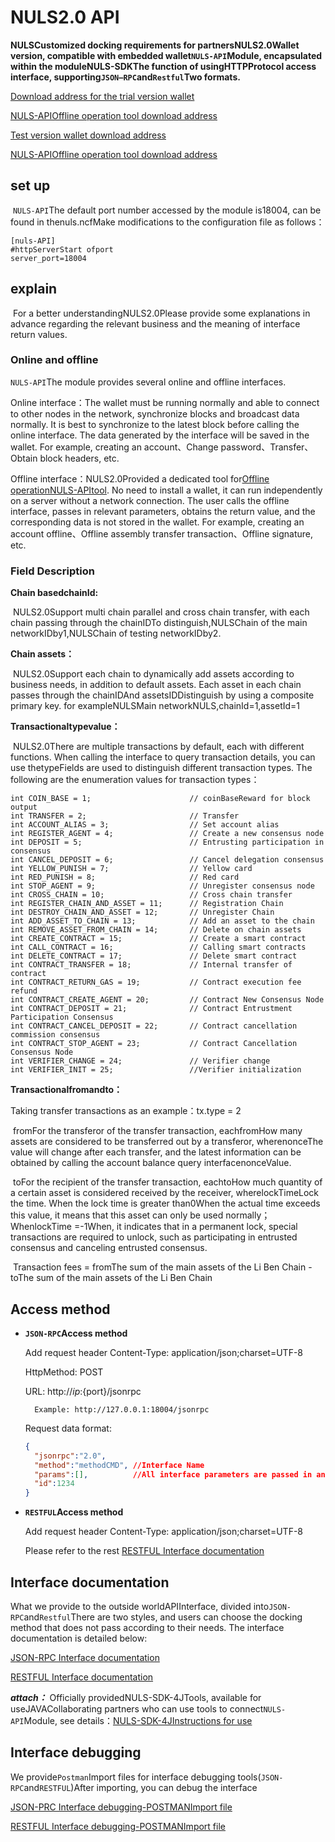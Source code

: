 # NULS2.0 API

**NULSCustomized docking requirements for partnersNULS2.0Wallet version, compatible with embedded wallet`NULS-API`Module, encapsulated within the moduleNULS-SDKThe function of usingHTTPProtocol access interface, supporting`JSON—RPC`and`Restful`Two formats.**

[Download address for the trial version wallet](http://nuls-usa-west.oss-us-west-1.aliyuncs.com/2.0/NULS_Wallet_linux64_v2.0.0.tar.gz)

[NULS-APIOffline operation tool download address](http://nuls-cn.oss-cn-hangzhou.aliyuncs.com/2.0/NULS_API-offline_v2.0.0.tar.gz)

[Test version wallet download address](http://nuls-usa-west.oss-us-west-1.aliyuncs.com/beta3/NULS_Wallet_linux64_beta3_sdk_provider.tar.gz)

[NULS-APIOffline operation tool download address](http://nuls-usa-west.oss-us-west-1.aliyuncs.com/beta3/nuls-sdk-provider-offline.tar.gz)

## set up

​	`NULS-API`The default port number accessed by the module is18004, can be found in thenuls.ncfMake modifications to the configuration file as follows：

```
[nuls-API]
#httpServerStart ofport
server_port=18004
```

## explain

​	For a better understandingNULS2.0Please provide some explanations in advance regarding the relevant business and the meaning of interface return values.

### Online and offline

`NULS-API`The module provides several online and offline interfaces.

Online interface：The wallet must be running normally and able to connect to other nodes in the network, synchronize blocks and broadcast data normally. It is best to synchronize to the latest block before calling the online interface. The data generated by the interface will be saved in the wallet. For example, creating an account、Change password、Transfer、Obtain block headers, etc.

Offline interface：NULS2.0Provided a dedicated tool for[Offline operationNULS-APItool](http://nuls-cn.oss-cn-hangzhou.aliyuncs.com/2.0/NULS_API-offline_v2.0.0.tar.gz). No need to install a wallet, it can run independently on a server without a network connection. The user calls the offline interface, passes in relevant parameters, obtains the return value, and the corresponding data is not stored in the wallet. For example, creating an account offline、Offline assembly transfer transaction、Offline signature, etc.

### Field Description

**Chain basedchainId:**

​	NULS2.0Support multi chain parallel and cross chain transfer, with each chain passing through the chainIDTo distinguish,NULSChain of the main networkIDby1,NULSChain of testing networkIDby2.

**Chain assets：**

​	NULS2.0Support each chain to dynamically add assets according to business needs, in addition to default assets. Each asset in each chain passes through the chainIDAnd assetsIDDistinguish by using a composite primary key. for exampleNULSMain networkNULS,chainId=1,assetId=1

**Transactionaltypevalue：**

​	NULS2.0There are multiple transactions by default, each with different functions. When calling the interface to query transaction details, you can use thetypeFields are used to distinguish different transaction types. The following are the enumeration values for transaction types：

```
int COIN_BASE = 1;						// coinBaseReward for block output
int TRANSFER = 2;						// Transfer
int ACCOUNT_ALIAS = 3;					// Set account alias
int REGISTER_AGENT = 4;					// Create a new consensus node
int DEPOSIT = 5;						// Entrusting participation in consensus
int CANCEL_DEPOSIT = 6;					// Cancel delegation consensus
int YELLOW_PUNISH = 7;					// Yellow card
int RED_PUNISH = 8;						// Red card
int STOP_AGENT = 9;						// Unregister consensus node
int CROSS_CHAIN = 10;					// Cross chain transfer
int REGISTER_CHAIN_AND_ASSET = 11;		// Registration Chain
int DESTROY_CHAIN_AND_ASSET = 12;		// Unregister Chain
int ADD_ASSET_TO_CHAIN = 13;			// Add an asset to the chain
int REMOVE_ASSET_FROM_CHAIN = 14;		// Delete on chain assets
int CREATE_CONTRACT = 15;				// Create a smart contract
int CALL_CONTRACT = 16;					// Calling smart contracts
int DELETE_CONTRACT = 17;				// Delete smart contract
int CONTRACT_TRANSFER = 18;				// Internal transfer of contract
int CONTRACT_RETURN_GAS = 19;			// Contract execution fee refund
int CONTRACT_CREATE_AGENT = 20;			// Contract New Consensus Node
int CONTRACT_DEPOSIT = 21;				// Contract Entrustment Participation Consensus
int CONTRACT_CANCEL_DEPOSIT = 22;		// Contract cancellation commission consensus
int CONTRACT_STOP_AGENT = 23;			// Contract Cancellation Consensus Node
int VERIFIER_CHANGE = 24;				// Verifier change
int VERIFIER_INIT = 25;                 //Verifier initialization
```

**Transactionalfromandto：**

Taking transfer transactions as an example：tx.type = 2

​	fromFor the transferor of the transfer transaction, eachfromHow many assets are considered to be transferred out by a transferor, wherenonceThe value will change after each transfer, and the latest information can be obtained by calling the account balance query interfacenonceValue.

​	toFor the recipient of the transfer transaction, eachtoHow much quantity of a certain asset is considered received by the receiver, wherelockTimeLock the time. When the lock time is greater than0When the actual time exceeds this value, it means that this asset can only be used normally；WhenlockTime =-1When, it indicates that in a permanent lock, special transactions are required to unlock, such as participating in entrusted consensus and canceling entrusted consensus.

​	Transaction fees = fromThe sum of the main assets of the Li Ben Chain - toThe sum of the main assets of the Li Ben Chain


## Access method

- **`JSON-RPC`Access method**

     Add request header Content-Type: application/json;charset=UTF-8
     
     HttpMethod: POST
     
     URL: http://${ip}:${port}/jsonrpc 
     
        Example: http://127.0.0.1:18004/jsonrpc
     
     Request data format: 
     
     ```json
     {
       "jsonrpc":"2.0",
       "method":"methodCMD", //Interface Name
       "params":[],          //All interface parameters are passed in an array format and the order of parameters cannot be changed. If the parameters are not mandatory, they must also be filled innullseize a seat
       "id":1234
     }
     ```

- **`RESTFUL`Access method**

     Add request header Content-Type: application/json;charset=UTF-8
     
     Please refer to the rest [RESTFUL Interface documentation](https://github.com/nuls-io/nuls-v2/blob/master/module/nuls-api/documents/nuls-api_RESTFUL.md)


## Interface documentation

What we provide to the outside worldAPIInterface, divided into`JSON-RPC`and`Restful`There are two styles, and users can choose the docking method that does not pass according to their needs. The interface documentation is detailed below: 

[JSON-RPC Interface documentation](https://github.com/nuls-io/nuls-v2/blob/master/module/nuls-api/documents/nuls-api_JSONRPC.md)

[RESTFUL Interface documentation](https://github.com/nuls-io/nuls-v2/blob/master/module/nuls-api/documents/nuls-api_RESTFUL.md)

_**attach：**_ Officially providedNULS-SDK-4JTools, available for useJAVACollaborating partners who can use tools to connect`NULS-API`Module, see details：[NULS-SDK-4JInstructions for use](https://github.com/nuls-io/nuls-v2-sdk4j/blob/master/README.md)

## Interface debugging

We provide`Postman`Import files for interface debugging tools(`JSON-RPC`and`RESTFUL`)After importing, you can debug the interface

[JSON-PRC Interface debugging-POSTMANImport file](https://github.com/nuls-io/nuls-v2/blob/master/module/nuls-api/documents/nuls-api_Postman_JSONRPC.json)

[RESTFUL Interface debugging-POSTMANImport file](https://github.com/nuls-io/nuls-v2/blob/master/module/nuls-api/documents/nuls-api_Postman_RESTFUL.json)


